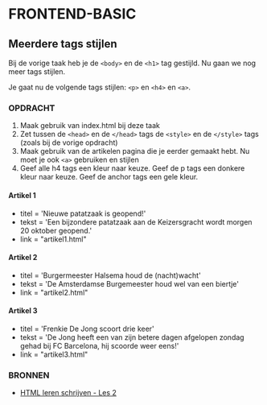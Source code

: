 # FRONTEND-BASIC

## Meerdere tags stijlen

Bij de vorige taak heb je de `<body>` en de `<h1>` tag gestijld. Nu gaan we nog meer tags stijlen.

Je gaat nu de volgende tags stijlen: `<p>` en `<h4>` en `<a>`.

### OPDRACHT

1. Maak gebruik van index.html bij deze taak
2. Zet tussen de `<head>` en de `</head>` tags de `<style>` en de `</style>` tags (zoals bij de vorige opdracht)
3. Maak gebruik van de artikelen pagina die je eerder gemaakt hebt. Nu moet je ook `<a>` gebruiken en stijlen
4. Geef alle h4 tags een kleur naar keuze. Geef de p tags een donkere kleur naar keuze. Geef de anchor tags een gele kleur.

#### Artikel 1

- titel = 'Nieuwe patatzaak is geopend!'
- tekst = 'Een bijzondere patatzaak aan de Keizersgracht wordt morgen 20 oktober geopend.'
- link = "artikel1.html"

#### Artikel 2

- titel = 'Burgermeester Halsema houd de (nacht)wacht'
- tekst = 'De Amsterdamse Burgemeester houd wel van een biertje'
- link = "artikel2.html"

#### Artikel 3

- titel = 'Frenkie De Jong scoort drie keer'
- tekst = 'De Jong heeft een van zijn betere dagen afgelopen zondag gehad bij FC Barcelona, hij scoorde weer eens!'
- link = "artikel3.html"

### BRONNEN

- [HTML leren schrijven - Les 2](https://www.youtube.com/watch?v=X58h-d5sHsE)
